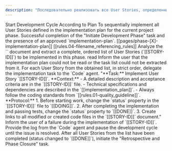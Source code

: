 ```yaml
---
description: "Последовательно реализовать все User Stories, определенные в плане реализации для текущей фазы проекта."
---
```

<task>
    <name>Start Development Cycle According to Plan</name>
    <objective>To sequentially implement all User Stories defined in the implementation plan for the current project phase.</objective>
    <trigger>Successful completion of the "Initiate Development Phase" task and the presence of an approved `implementation-plan`.</trigger>
    <context>
        <implementation_plan>[[pages/phase-[X]-implementation-plan]]</implementation_plan>
        <standard>[[rules.04-filename_referencing_rules]]</standard>
    </context>
    <workflow>
        <step id="1" name="Define the Task List">
            <instruction>Analyze the `<implementation_plan>` document and extract a complete, ordered list of User Stories (`[[STORY-ID]]`) to be implemented in this phase.</instruction>
            <tool_to_use>read</tool_to_use>
            <on_failure>
                <instruction>Inform the user that the implementation plan could not be read or the task list could not be extracted from it.</instruction>
            </on_failure>
        </step>
        <step id="2" name="Sequential Implementation">
            <instruction>For each User Story from the obtained list, in strict order, delegate the implementation task to the `Code` agent.</instruction>
            <sub_task_prompt_template>
"**Task:** Implement User Story `[[STORY-ID]]`.
**Context:**
- A detailed description and acceptance criteria are in the `[[STORY-ID]]` file.
- Technical specifications and dependencies are described in the `[[implementation_plan]]`.
- Always follow the coding standards from `[[rules.01-quality_guideline]]`.
**Protocol:**
1. Before starting work, change the `status` property in the `[[STORY-ID]]` file to `[[DOING]]`.
2. After completing the implementation and passing tests, change the `status` property to `[[DONE]]`.
3. Create links to all modified or created code files in the `[[STORY-ID]]` document."
            </sub_task_prompt_template>
            <on_failure>
                <instruction>Inform the user of a failure during the implementation of `[[STORY-ID]]`. Provide the log from the `Code` agent and pause the development cycle until the issue is resolved.</instruction>
            </on_failure>
        </step>
        <step id="3" name="Phase Completion">
            <instruction>After all User Stories from the list have been completed (status changed to `[[DONE]]`), initiate the "Retrospective and Phase Closure" task.</instruction>
        </step>
    </workflow>
</task>
